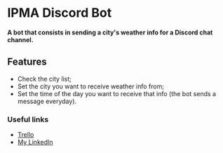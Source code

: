 # IPMA Discord Bot
**A bot that consists in sending a city's weather info for a Discord chat channel.**  

## Features
- Check the city list;
- Set the city you want to receive weather info from;
- Set the time of the day you want to receive that info (the bot sends a message everyday).

### Useful links
- [Trello]()
- [My LinkedIn](https://www.linkedin.com/in/duarteribeiromelo/)


